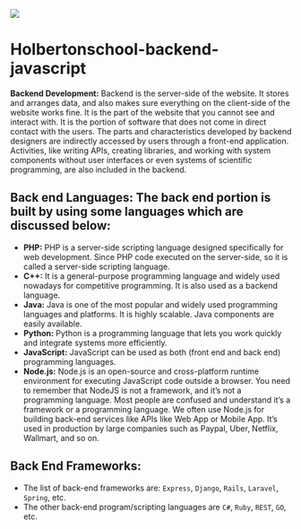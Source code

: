 ![](https://www.skilltouchng.com/images/compschool_tabs/backend%20develoiper%20training%20in%20abuja%20nigeria%20image.jpg)

# Holbertonschool-backend-javascript

**Backend Development:** Backend is the server-side of the website. It stores and arranges data, and also makes sure everything on the client-side of the website works fine. It is the part of the website that you cannot see and interact with. It is the portion of software that does not come in direct contact with the users. The parts and characteristics developed by backend designers are indirectly accessed by users through a front-end application. Activities, like writing APIs, creating libraries, and working with system components without user interfaces or even systems of scientific programming, are also included in the backend. 

## Back end Languages: The back end portion is built by using some languages which are discussed below: 
 

- **PHP:** PHP is a server-side scripting language designed specifically for web development. Since PHP code executed on the server-side, so it is called a server-side scripting language.
- **C++:** It is a general-purpose programming language and widely used nowadays for competitive programming. It is also used as a backend language.
- **Java:** Java is one of the most popular and widely used programming languages and platforms. It is highly scalable. Java components are easily available.
- **Python:** Python is a programming language that lets you work quickly and integrate systems more efficiently.
- **JavaScript:** JavaScript can be used as both (front end and back end) programming languages.
- **Node.js:** Node.js is an open-source and cross-platform runtime environment for executing JavaScript code outside a browser. You need to remember that NodeJS is not a framework, and it’s not a programming language. Most people are confused and understand it’s a framework or a programming language. We often use Node.js for building back-end services like APIs like Web App or Mobile App. It’s used in production by large companies such as Paypal, Uber, Netflix, Wallmart, and so on.

## Back End Frameworks: 

- The list of back-end frameworks are: ```Express```, ```Django```, ```Rails```, ```Laravel```, ```Spring```, etc.
- The other back-end program/scripting languages are ```C#```, ```Ruby```, ```REST```, ```GO```, etc.